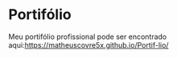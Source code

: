 # Portifólio
Meu portifólio profissional pode ser encontrado aqui:https://matheuscovre5x.github.io/Portif-lio/
